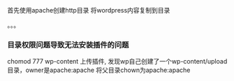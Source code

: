 首先使用apache创建http目录
将wordpress内容复制到目录

。。。


### 目录权限问题导致无法安装插件的问题
chomod 777 wp-content
上传插件, 发现wp自己创建了一个wp-content/upload目录，owner是apache:apache
将父目录chown为apache:apache
